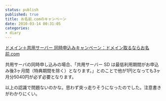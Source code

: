```yaml
---
status: publish
published: true
title: お名前.comのキャンペーン
date: 2010-03-14 00:31:05
categories:
- diary
---
```

<a href="http://www.onamae.com/server/campaign/simulregist/?btn_id_topflash=svr_simul_100308">ドメイン＋共用サーバー 同時申込みキャンペーン：ドメイン取るならお名前.com</a>

共用サーバの同時申し込みの場合、「共用サーバー SD は最低利用期間がお申込み後3ヶ月間（特典期間を除く）となります。」とのことで他が1円となっても3ヶ月分5040円が必ず必要となります。

以上の認識で問題ないのかな。思わず突っ走りそうになったのでした。注意書きがわかりにくい。
